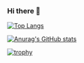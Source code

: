 ### Hi there 👋

<!--
**eteRnaL198/eteRnaL198** is a ✨ _special_ ✨ repository because its `README.md` (this file) appears on your GitHub profile.

Here are some ideas to get you started:

- 🔭 I’m currently working on ...
- 🌱 I’m currently learning ...
- 👯 I’m looking to collaborate on ...
- 🤔 I’m looking for help with ...
- 💬 Ask me about ...
- 📫 How to reach me: ...
- 😄 Pronouns: ...
- ⚡ Fun fact: ...
-->

[![Top Langs](https://github-readme-stats.vercel.app/api/top-langs/?username=eteRnaL198&layout=compact&theme=dark)](https://github.com/anuraghazra/github-readme-stats)

[![Anurag's GitHub stats](https://github-readme-stats.vercel.app/api?username=eteRnaL198&theme=dark&show_icons=true)](https://github.com/anuraghazra/github-readme-stats)

[![trophy](https://github-profile-trophy.vercel.app/?username=eteRnaL198&theme=dark)](https://github.com/ryo-ma/github-profile-trophy)
